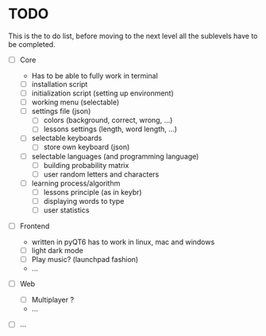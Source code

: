# TODO

This is the to do list, before moving to the next level all the sublevels have to be completed.

- [ ] Core
  - Has to be able to fully work in terminal
  - [ ] installation script
  - [ ] initialization script (setting up environment)
  - [ ] working menu (selectable)
  - [ ] settings file (json)
    - [ ] colors (background, correct, wrong, ...)
    - [ ] lessons settings (length, word length, ...)
  - [ ] selectable keyboards
    - [ ] store own keyboard (json)
  - [ ] selectable languages (and programming language)
    - [ ] building probability matrix
    - [ ] user random letters and characters
  - [ ] learning process/algorithm
    - [ ] lessons principle (as in keybr)
    - [ ] displaying words to type
    - [ ] user statistics

- [ ] Frontend
  - written in pyQT6 has to work in linux, mac and windows
  - [ ] light dark mode
  - [ ] Play music? (launchpad fashion)
  - ...

- [ ] Web
  - [ ] Multiplayer ?
  - ...
  
- [ ] ...
